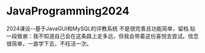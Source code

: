 # JavaProgramming2024
2024课设--基于JavaGUI和MySQL的评教系统
不是很完善且功能简单，留档
贴一段致谢：我不知道自己会在这条路上走多远，但我会带着这份喜悦去尝试。信念很简单，一直学下去，不枉活一次。
